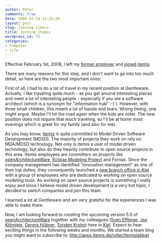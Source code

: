 ```yaml
---
author: Peter
comments: true
date: 2008-02-19 11:33:20
layout: post
slug: joining-itemis
title: Joining itemis
wordpress_id: 75
categories:
- Computer
- Life
---
```


Effective February 1st, 2008, I left my [former employer](http://www.gentleware.com/) and [joined](https://www.xing.com/profile/Peter_Friese) [itemis](http://www.itemis.de/).

There are many reasons for this step, and I don't want to go into too much detail, so here are the two most important ones:

First of all, I had to do a lot of travel in my recent position at Gentleware. Actually, I like traveling quite much - as you get around interesting places and meet  a lot of interesting people - especially if you are a software architect (which is a synonym for "information hub" :-) ). However, with three small children, this meant a lot of hassle and tears. Wrong timing, one might argue. Maybe I'll hit the road again when the kids are older. The new position does not require that much traveling, so I'll be at home most evenings which is great for my family (and also for me).

As you may know, [itemis](http://www.itemis.de) is quite committed to Model Driven Software Development (MDSD). The majority of projects they work on rely on MDA/MDSD technology. Not only is itemis a user of model driven technology, but also do they heavily contribute to open source projects in this area. Itemis employees are committers on projects like [openArchitectureWare](http://ww.openarchitectureware.org), [Eclipse Modeling Project](http://www.eclipse.org/modeling/) and Fornax. Since the company management has identified "innovation management" as one of their top duties, they consequently launched a [new branch office in Kiel](http://www.itemis.de/presse/5287/neue-niederlassung-in-kiel.html) with a group of employees who are dedicated to working on open source modeling tools.  As working on open source projects is something I really enjoy and since I believe model driven development is a very hot topic, I decided to switch companies and join this team.

I learned a lot at Gentleware and am very grateful for the experiences I was able to make there.

Now, I am looking forward to creating the upcoming version 5.0 of [openArchitectureWare](http://ww.openarchitectureware.org) together with my colleagues ([Sven Efftinge](https://www.xing.com/profile/Sven_Efftinge), [Jan Köhnlein](https://www.xing.com/profile/Jan_Koehnlein), [Dennis Hübner](https://www.xing.com/profile/Dennis_Huebner2), [Torsten Krohn](https://www.xing.com/profile/Torsten_Krohn)) here in [Kiel](http://www.kitz-kiel.de/). Expect to hear exciting things in the following weeks and months. We started a team blog you might want to subscribe to: [http://apps.itemis.de/roller/itemislabkiel ](http://apps.itemis.de/roller/itemislabkiel)
